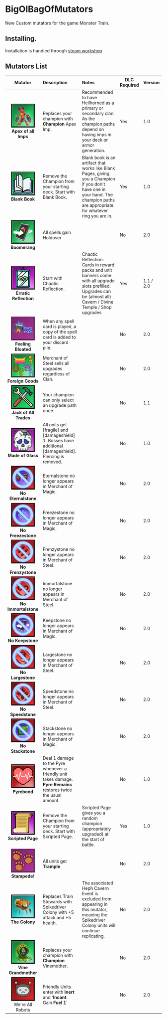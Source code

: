 # BigOlBagOfMutators

New Custom mutators for the game Monster Train.

## Installing.

Installation is handled through [steam workshop](https://steamcommunity.com/sharedfiles/filedetails/?id=2964979662)

## Mutators List

| Mutator                                                                                               | Description                                                                                                           | Notes                                                                                                                                                                             | DLC Required | Version   |
|:-----------------------------------------------------------------------------------------------------:|:--------------------------------------------------------------------------------------------------------------------- |:--------------------------------------------------------------------------------------------------------------------------------------------------------------------------------- | ------------ | --------- |
| <img src="Assets/MTR_ApexOfAllImps.png" title="" alt="" data-align="center"><br/>**Apex of all Imps** | Replaces your champion with **Champion** Apex Imp.                                                                    | Recommended to have Hellhorned as a primary or secondary clan. As the champion paths depend on having imps in your deck or armor generation.                                      | Yes          | 1.0       |
| ![](Assets/MTR_BlankBook.png)<br/>**Blank Book**                                                      | Remove the Champion from your starting deck. Start with Blank Book.                                                   | Blank book is an artifact that works like Blank Pages, giving you a Champion if you don't have one in your hand. The champion paths are appropriate for whatever ring you are in. | Yes          | 1.0       |
| ![](Assets/MTR_Boomerang.png)**Boomerang**                                                            | All spells gain Holdover                                                                                              |                                                                                                                                                                                   | No           | 2.0       |
| ![](Assets/MTR_InfinityMirror.png)<br/>**Erratic Reflection**                                         | Start with Chaotic Reflection.                                                                                        | Chaotic Reflection: Cards in reward packs and unit banners come with all upgrade slots prefilled. Upgrades can be (almost all) Cavern / Divine Temple / Shop upgrades             | Yes          | 1.1 / 2.0 |
| ![](Assets/MTR_FeelingBloated.png)<br/>**Feeling Bloated**                                            | When any spell card is played, a copy of the spell card is added to your discard pile.                                |                                                                                                                                                                                   | No           | 2.0       |
| ![](Assets/MTR_ForeignGoods.png)<br/>**Foreign Goods**                                                | Merchant of Steel sells all upgrades regardless of Clan.                                                              |                                                                                                                                                                                   | No           | 2.0       |
| ![](Assets/MTR_JackOfAllTrades.png)<br/>**Jack of All Trades**                                        | Your champion can only select an upgrade path once.                                                                   |                                                                                                                                                                                   | No           | 1.1       |
| ![](Assets/MTR_MadeOfGlass.png)<br/>**Made of Glass**                                                 | All units get [fragile] and [damageshield] 1. Bosses have additional [damageshield]. Piercing is removed.             |                                                                                                                                                                                   | No           | 1.0       |
| ![](Assets/MTR_NoEternalstone.png)<br/>**No Eternalstone**                                            | Eternalstone no longer appears in Merchant of Magic.                                                                  |                                                                                                                                                                                   | No           | 2.0       |
| ![](Assets/MTR_NoFreezestone.png)<br/>**No Freezestone**                                              | Freezestone no longer appears in Merchant of Magic.                                                                   |                                                                                                                                                                                   | No           | 2.0       |
| ![](Assets/MTR_NoFrenzystone.png)<br/>**No Frenzystone**                                              | Frenzystone no longer appears in Merchant of Steel.                                                                   |                                                                                                                                                                                   | No           | 2.0       |
| ![](Assets/MTR_NoImmortalstone.png)<br/>**No Immortalstone**                                          | Immortalstone no longer appears in Merchant of Steel.                                                                 |                                                                                                                                                                                   | No           | 2.0       |
| ![](Assets/MTR_NoKeepstone.png)<br/>**No Keepstone**                                                  | Keepstone no longer appears in Merchant of Magic.                                                                     |                                                                                                                                                                                   | No           | 2.0       |
| ![](Assets/MTR_NoLargestone.png)<br/>**No Largestone**                                                | Largestone no longer appears in Merchant of Steel.                                                                    |                                                                                                                                                                                   | No           | 2.0       |
| ![](Assets/MTR_NoSpeedstone.png)<br/>**No Speedstone**                                                | Speedstone no longer appears in Merchant of Steel.                                                                    |                                                                                                                                                                                   | No           | 2.0       |
| ![](Assets/MTR_NoStackstone.png)<br/>**No Stackstone**                                                | Stackstone no longer appears in Merchant of Magic.                                                                    |                                                                                                                                                                                   | No           | 2.0       |
| ![](Assets/MTR_Pyrebond.png)<br/>**Pyrebond**                                                         | Deal 1 damage to the Pyre whenever a friendly unit takes damage. <b>Pyre Remains</b> restores twice the usual amount. |                                                                                                                                                                                   | No           | 1.0       |
| ![](Assets/MTR_ScriptedPage.png)<br/>**Scripted Page**                                                | Remove the Champion from your starting deck. Start with Scripted Page.                                                | Scripted Page gives you a random champion (appropriately upgraded) at the start of battle.                                                                                        | Yes          | 1.0       |
| ![](Assets/MTR_Stampede.png)<br/>**Stampede!**                                                        | All units get <b>Trample</b>                                                                                          |                                                                                                                                                                                   | No           | 2.0       |
| ![](Assets/MTR_Colony.png)<br/>**The Colony**                                                         | Replaces Train Stewards with Spikedriver Colony with +5 attack and +5 health.                                         | The associated Heph Cavern Event is excluded from appearing in this mutator, meaning the Spikedriver Colony units will continue replicating.                                      | No           | 2.0       |
| ![](Assets/MTR_VineGrandmother.png)<br/>**Vine Grandmother**                                          | Replaces your champion with <b>Champion</b> Vinemother.                                                               |                                                                                                                                                                                   | No           | 2.0       |
| ![](Assets/MTR_WereAllRobots.png)<br/>We're All Robots                                                | Friendly Units enter with <b>Inert</b> and '<b>Incant</b>: Gain <b>Fuel 1</b>'                                        |                                                                                                                                                                                   | No           | 2.0       |


